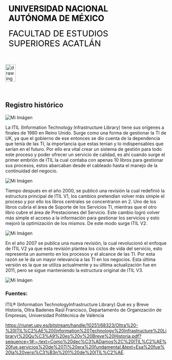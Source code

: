 <div style="display: table;">
    <div style="width: 75%;float: left;margin: auto;padding: 50px 0px 50px 10px; float: left;">
        <span style="color: black;font-size: 25px;font-weight: bold;">UNIVERSIDAD NACIONAL AUTÓNOMA DE MÉXICO</span></br></br>
        <span style="color: black;font-size: 26px;">FACULTAD DE ESTUDIOS SUPERIORES ACATLÁN</span>
    </div>
    <img src="/archivos/index/fesa.png" alt="drawing" width="200" style="width: 25%;"/>
</div>

&nbsp;

## Registro histórico

![Mi Imágen](/archivos/Imagenes/ITIL-logo.jpg)

La ITIL (Information Technology Infrastructure Library) tiene sus orígenes a finales de 1980 en Reino Unido. Surge como una forma de gestionar la TI de UK, ya que el gobierno de ese entonces se dio cuenta de la dependencia que tenía de las TI, la importancia que estas tenían y lo indispensables que serían en el futuro. Por ello era vital crear un sistema de gestión para todo este proceso y poder ofrecer un servicio de calidad, es ahí cuando surge el primer embrión de ITIL la cual contaba con apenas 10 libros para gestionar sus procesos, estos abarcaban desde el cableado hasta el manejo de la continuidad del negocio. 

![Mi Imágen](/archivos/Imagenes/diagramav1.jpg)

Tiempo después en el año 2000, se publicó una revisión la cual redefinió la estructura principal de ITIL V1, los cambios pretendían volver más simple el proceso y por ello los libros centrales se concentraron en 2. Uno de los libros cubría el área de Soporte de los Servicios TI, mientras que el otro libro cubre el área de Prestaciones del Servicio. Este cambio logró volver más simple el acceso a la información para gestionar los servicios y esto mejoró la optimización de los mismos. De este modo surge ITIL V2. 

![Mi Imágen](/archivos/Imagenes/diagramav2.jpg)

En el año 2007 se publica una nueva revisión, la cual revolucionó el enfoque de ITIL V2 ya que esta revisión plantea los ciclos de vida del servicio, esto representa un aumento en los procesos y el alcance de las TI. Por esta razón se le da un mayor relevancia a las TI en los negocios. Esta última versión es la que se utiliza actualmente y su última actualización fue en 2011, pero se sigue manteniendo la estructura original de ITIL V3.

![Mi Imágen](/archivos/Imagenes/diagramav3.jpg)

### Fuentes:

ITIL® (Information TechnologyInfrastructure Library) Qué es y Breve Historia, Oltra Badenes Raúl Francisco, Departamento de Organización de Empresas, Universidad Politècnica de València 

https://riunet.upv.es/bitstream/handle/10251/68323/Oltra%20-%20ITIL%C2%AE%20(Information%20Technology%20Infrastructure%20Library)%20Qu%C3%A9%20es%20y%20Breve%20Historia.pdf?sequence=1#:~:text=Como%20dec%C3%ADamos%2C%20ITIL%C2%AE%20fue,servicios%20de%20TI%20era%20fundamental.&text=Esa%20fue%20la%20versi%C3%B3n%201%20de%20ITIL%C2%AE.

